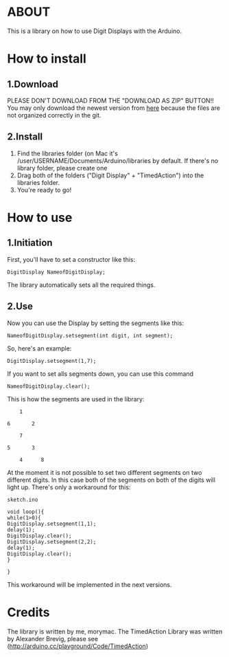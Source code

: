 ABOUT
=====
This is a library on how to use Digit Displays with the Arduino.

How to install
==============

1.Download
----------
PLEASE DON'T DOWNLOAD FROM THE "DOWNLOAD AS ZIP" BUTTON!!
You may only download the newest version from [here](https://github.com/morymac/ArduinoDigitDisplay/downloads) because the files are not organized correctly in the git.

2.Install
---------
1. Find the libraries folder (on Mac it's /user/USERNAME/Documents/Arduino/libraries by default. If there's no library folder, please create one
2. Drag both of the folders ("Digit Display" + "TimedAction") into the libraries folder.
3. You're ready to go!

How to use
==========

1.Initiation
------------
First, you'll have to set a constructor like this:

	DigitDisplay NameofDigitDisplay;
	
The library automatically sets all the required things.

2.Use
-----
Now you can use the Display by setting the segments like this:

	NameofDigitDisplay.setsegment(int digit, int segment);

So, here's an example:

	DigitDisplay.setsegment(1,7);

If you want to set alls segments down, you can use this command

	NameofDigitDisplay.clear();

This is how the segments are used in the library:

    	1
    
	6       2
    
    	7	
    
	5       3
	
		4      8  
    
At the moment it is not possible to set two different segments on two different digits. In this case both of the segments on both of the digits will light up.
There's only a workaround for this:
	
	sketch.ino
	
	void loop(){
	while(1>0){
	DigitDisplay.setsegment(1,1);
	delay(1);
	DigitDisplay.clear();
	DigitDisplay.setsegment(2,2);
	delay(1);
	DigitDisplay.clear();
	}
	
	}

This workaround will be implemented in the next versions.

Credits
=======

The library is written by me, morymac.
The TimedAction Library was written by Alexander Brevig, please see (http://arduino.cc/playground/Code/TimedAction)


